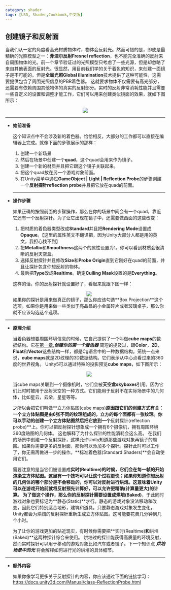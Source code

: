 ```yaml
---
category: shader
tags: [U3D, Shader,Cookbook,中文版]
---
```


## 创建镜子和反射面

当我们从一定的角度看高光材质物体时，物体会反射光。然而可惜的是，即使是最精确的光照模型之一：**菲涅尔反射Fresnel reflection**，也不能完全准确的反射来自周围物体的光。前一个章节验证过的光照模型只考虑了一些光源，但是却忽略了来自其他表面的反射光。很显然，用目前我们学的关于着色的知识，来创建一面镜子是不可能的。但是**全局光照Global illumination**技术提供了这种可能性，这需要提供包含了周围光照信息的PBR着色器。 这就要求物体不仅需要有高光部分，还需要有依赖周围其他物体的真实的反射部分。实时的反射非常消耗性能并且需要一些自定义的设置和调整才能工作，它们可以用来创建类似镜面的效果，就如下图所示：
<div align="center"><img src="https://linkliu.github.io/game-tech-post/assets/img/shader_book/diagram51.png"/></div>

***





- **始前准备**

  这个知识点中不会涉及新的着色器。恰恰相反，大部分的工作都可以直接在编辑器上完成。就像下面的步骤展示的那样：

  1. 创建一个新场景
  2. 然后在场景中创建一个**quad**，这个quad会用来作为镜子。
  3. 创建一个新的材质并且把它跟这个镜子关联起来。
  4. 把这个quad放在另一个游戏对象前面。
  5. 在Unity菜单中通过**GameObject &#124; Light &#124; Reflection Probe**的步骤创建一个**反射探针reflection probe**并且把它放在quad的前面。

  ***




- **操作步骤**

  如果正确的按照前面的步骤操作，那么在你的场景中间会有一个quad，靠近它还有一个反射探针。为了让它出现在镜子中，还需要做西面的这些改变：

  1. 把材质的着色器类型改成**Standard**并且把**Rendering Mode**设置成**Opaque**。【这里的属性英文不翻译把，因为Unity大部分人都是用的英文，我担心找不到】
  2. 把**Metallic**和**Smoothness**这两个的属性设置为1。你可以看到材质会很清晰的反射天空盒。
  3. 选择反射探针并且修改**Size**和**Probe Origin**直到它刚好在quad的前面，并且让探针包含你想反射的物体。
  4. 最后把**Type**改成**Realtime**。确定**Culling Mask**设置的是**Everything**。
  
  这样的话，你的反射探针就设置好了，看起来就跟下图一样：
  <div align="center"><img src="https://linkliu.github.io/game-tech-post/assets/img/shader_book/diagram52.png"/></div>
  如果你的探针是用来做真正的镜子，那么你应该勾选**Box Projection**这个选项。如果你是用来做一些类似于亮晶晶的小金属碎片或者玻璃桌子，那么你就不应该勾选这个选项。

***




- **原理介绍**
  
  当着色器想要周围环境信息的时候，它自己提供了一个叫做**cube maps**的数据结构。它在[第一章](https://linkliu.github.io/game-tech-post/posts/第一章.创建你的第一个着色器/),***创建你的第一个着色器*** 简短的提及过，跟**Color**，**2D**，**Float**和**Vector**这些结构一样，都是Cg语言中的一种数据结构。笼统一点来说，**cube maps**就是2D纹理的3D数据结构。它们表示从中心点看过来的360度的世界视角。 Unity5可以通过特殊的投影预览**cube maps**，如下图所示：
  <div align="center"><img src="https://linkliu.github.io/game-tech-post/assets/img/shader_book/diagram53.png"/></div>

  当cube maps关联到一个摄像机时，它们会被**天空盒skyboxes**引用，因为它们此时时被用于反射天空的一种方式。它们能用于反射不在实际场景中的几何体，比如星云，云朵，星星等等。
  
  之所以会把它们叫做**立方体贴图(cube maps)**原因跟它们的创建方式有关：一个立方体贴图是由6张不同的纹理组成的，立方的每个面都有一张纹理。你可以手动的创建一个立方体贴图然后把它放到一个**反射探针(reflection probe)**上。你可以把反射探针想象成一个拥有6个摄像机，拥有周围环境360度贴图的几何体。 这也解释了为什么探针的性能消耗会这么高。 在我们的场景中创建一个反射探针，这样允许Unity知道那些游戏对象再镜子的周围。如果你需要更多的反射面，那你可以添加多个探针。探针此时可以工作了，你无需再做进一步的操作。**标准着色器(Standard Shaders)**会自动使用它们。
  
  需要注意的是当它们被设置成**实时(Realtime)**的时候，它们会在每一帧的开始渲染立方体贴图。这里有一个技巧可以让这个过程更快；如果你知道你想反射的几何体的哪个部分是不会移动的，你可以对反射进行烘焙。这意味着Unity可以在游戏开始前就将反射预先计算好，可以允许更精确(计算量更大)的计算。 为了做这个操作，那么你的反射探针需要设置成**烘培(Baked)**，于此同时游戏对象也要标记为**静态(Static)**才行。静态的游戏对象没法移动和改变，因此它们特别适合地形，建筑和道具。只要静态游戏对象发生变化，Unity都会为烘焙的反射探针重新生成立方体贴图。这可能要花费几分钟到几个小时。
  
  为了让你的游戏更加的贴近现实，有时候你需要把**实时(Realtime)**和**烘培(Baked)**这两种探针综合来使用。 烘培过的探针能获得高质量的环境反射，然而实时探针可以用于移动的游戏对象比如汽车或者镜子。下一个知识点 ***烘培场景中的光*** 将会解释如何进行光的烘培的具体细节。

***




- **额外内容**

  如果你像学习更多关于反射探针的内容，你应该通过下面的链接学习：
  <https://docs.unity3d.com/Manual/class-ReflectionProbe.html>

